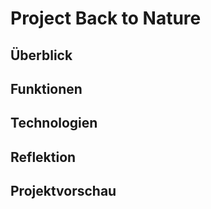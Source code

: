 # Project Back to Nature

## Überblick

## Funktionen

## Technologien

## Reflektion

## Projektvorschau
